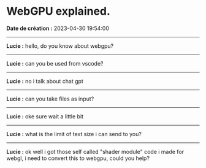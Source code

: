 # WebGPU explained.

**Date de création :** 2023-04-30 19:54:00

---

**Lucie :**
hello, do you know about webgpu?

---

**Lucie :**
can you be used from vscode?

---

**Lucie :**
no i talk about chat gpt

---

**Lucie :**
can you take files as input?

---

**Lucie :**
oke sure wait a little bit

---

**Lucie :**
what is the limit of text size i can send to you?

---

**Lucie :**
ok well i got those self called "shader module" code i made for webgl, i need to convert this to webgpu, could you help?
